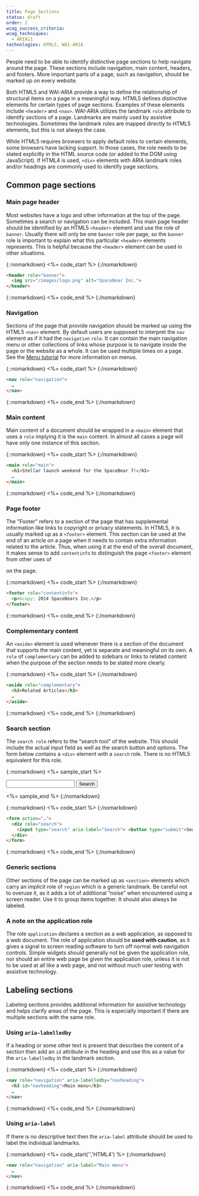 ```yaml
---
title: Page Sections
status: draft
order: 2
wcag_success_criteria:
wcag_techniques:
  - ARIA11
technologies: HTML5, WAI-ARIA
---
```


People need to be able to identify distinctive page sections to help navigate around the page. These sections include navigation, main content, headers, and footers. More important parts of a page, such as navigation, should be marked up on every website.

Both HTML5 and WAI-ARIA provide a way to define the relationship of structural items on a page in a meaningful way. HTML5 defines distinctive elements for certain types of page sections. Examples of these elements include `<header>` and `<nav>`. WAI-ARIA utilizes the landmark `role` attribute to identify sections of a page. Landmarks are mainly used by assistive technologies. Sometimes the landmark roles are mapped directly to HTML5 elements, but this is not always the case.

While HTML5 requires browsers to apply default roles to certain elements, some browsers have lacking support. In those cases, the role needs to be stated explicitly in the HTML source code (or added to the DOM using JavaScript). If HTML4 is used, `<div>` elements with ARIA landmark roles and/or headings are commonly used to identify page sections.

## Common page sections

### Main page header

Most websites have a logo and other information at the top of the page. Sometimes a search or navigation can be included. This main page header should be identified by an HTML5 `<header>` element and use the role of `banner`. Usually there will only be one `banner` role per page, so the `banner` role is important to explain what this particular `<header>` elements represents. This is helpful because the `<header>` element can be used in other situations.

{::nomarkdown}
<%= code_start %>
{:/nomarkdown}

~~~html
<header role="banner">
  <img src="/images/logo.png" alt="SpaceBear Inc.">
</header>
~~~

{::nomarkdown}
<%= code_end %>
{:/nomarkdown}

### Navigation

Sections of the page that provide navigation should be marked up using the HTML5 `<nav>` element. By default users are supposed to interpret the `nav` element as if it had the `navigation` `role`. It can contain the main navigation menu or other collections of links whose purpose is to navigate inside the page or the website as a whole. It can be used multiple times on a page. See the [Menu tutorial](/menus/index.html) for more information on menus. 

{::nomarkdown}
<%= code_start %>
{:/nomarkdown}

~~~html
<nav role="navigation">
  …
</nav>
~~~

{::nomarkdown}
<%= code_end %>
{:/nomarkdown}

### Main content

Main content of a document should be wrapped in a `<main>` element that uses a `role` implying it is the `main` content. In almost all cases a page will have only one instance of this section.

{::nomarkdown}
<%= code_start %>
{:/nomarkdown}

~~~html
<main role="main">
  <h1>Stellar launch weekend for the SpaceBear 7!</h1>
  …
</main>
~~~

{::nomarkdown}
<%= code_end %>
{:/nomarkdown}

### Page footer

The "Footer" refers to a section of the page that has supplemental information like links to copyright or privacy statements. In HTML5, it is usually marked up as a `<footer>` element. This section can be used at the end of an article on a page when it needs to contain extra information related to the article. Thus, when using it at the end of the overall document, it makes sense to add `contentinfo` to distinguish the page `<footer>` element from other uses of <footer> on the page.

{::nomarkdown}
<%= code_start %>
{:/nomarkdown}

~~~html
<footer role="contentinfo">
  <p>&copy; 2014 SpaceBears Inc.</p>
</footer>
~~~

{::nomarkdown}
<%= code_end %>
{:/nomarkdown}

### Complementary content

An `<aside>` element is used whenever there is a section of the document that supports the main content, yet is separate and meaningful on its own. A `role` of `complementary` can be added to sidebars or links to related content when the purpose of the section needs to be stated more clearly.

{::nomarkdown}
<%= code_start %>
{:/nomarkdown}

~~~html
<aside role="complementary">
  <h3>Related Articles</h3>
  …
</aside>
~~~

{::nomarkdown}
<%= code_end %>
{:/nomarkdown}

### Search section

The `search role` refers to the “search tool” of the website. This should include the actual input field as well as the search button and options. The form below contains a `<div>` element with a `search` role. There is no HTML5 equivalent for this role. 

{::nomarkdown}
<%= sample_start %>

<form action="#search">
  <div role="search">
    <input type="search" aria-label="Search"> <button type="submit" style="float:none;">Search</button>
  </div>
</form>

<%= sample_end %>
{:/nomarkdown}

{::nomarkdown}
<%= code_start %>
{:/nomarkdown}

~~~html
<form action="…">
  <div role="search">
    <input type="search" aria-label="Search"> <button type="submit">Search</button>
  </div>
</form>
~~~

{::nomarkdown}
<%= code_end %>
{:/nomarkdown}

### Generic sections

Other sections of the page can be marked up as `<section>` elements which carry an implicit role of `region` which is a generic landmark. Be careful not to overuse it, as it adds a lot of additional “noise” when encountered using a screen reader. Use it to group items together. It should also always be labeled.

### A note on the application role

The role `application` declares a section as a web application, as opposed to a web document. The role of application should be **used with caution**, as it gives a signal to screen reading software to turn off normal web navigation controls. Simple widgets should generally not be given the application role, nor should an entire web page be given the application role, unless it is not to be used at all like a web page, and not without much user testing with assistive technology.

## Labeling sections

Labeling sections provides additional information for assistive technology and helps clarify areas of the page. This is especially important if there are multiple sections with the same role.

### Using `aria-labelledby`

If a heading or some other text is present that describes the content of a section then add an `id` attribute in the heading and use this as a value for the `aria-labelledby` in the landmark section.

{::nomarkdown}
<%= code_start %>
{:/nomarkdown}

~~~html
<nav role="navigation" aria-labelledby="navheading">
  <h3 id="navheading">Main menu</h3>
  …
</nav>
~~~

{::nomarkdown}
<%= code_end %>
{:/nomarkdown}

### Using `aria-label`

If there is no descriptive text then the `aria-label` attribute should be used to label the individual landmarks.

{::nomarkdown}
<%= code_start('','HTML4') %>
{:/nomarkdown}

~~~html
<nav role="navigation" aria-label="Main menu">
  …
</nav>
~~~

{::nomarkdown}
<%= code_end %>
{:/nomarkdown}
